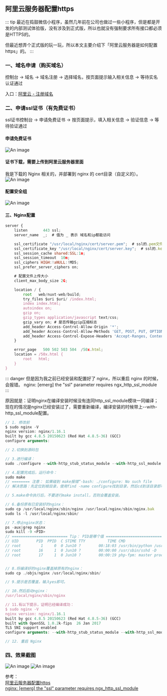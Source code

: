 ## 阿里云服务器配置https

::: tip 
最近在捣鼓微信小程序，虽然几年前在公司也做过一些小程序，但是都是开发的内部测试体验版，没有涉及到正式版，所以也就没有强制要求所有接口都必须是HTTPS的。

但最近想弄个正式版的玩一玩，所以本文主要介绍下「阿里云服务器是如何配置https」的。
:::

### 一、域名申请（购买域名）

控制台 -> 域名 -> 域名注册 -> 选择域名，按页面提示输入相关信息 -> 等待实名认证通过

入口：<a href="https://wanwang.aliyun.com/domain/" target="_blank">阿里云 - 注册域名</a><br />



### 二、申请ssl证书（有免费证书）

ssl证书控制台 -> 申请免费证书 -> 按页面提示，填入相关信息 -> 验证信息 -> 等待验证通过

#### 申请免费证书
![An image](/images/tools/tools_aliyun.jpeg)

#### 证书下载，需要上传到阿里云服务器里面
我是下载的 Nginx 相关的，并部署到 nginx 的 cert目录（自定义的）。
![An image](/images/tools/tools_aliyun2.png)

#### 配置安全组
![An image](/images/tools/tools_aliyun3.png)


#### 三、Nginx配置
```js
server {
    listen       443 ssl;
    server_name  _;  # 值为 _ 表示 域名和ip都能访问

    ssl_certificate "/usr/local/nginx/cert/server.pem";  # ssl的.pem文件（绝对地址）
    ssl_certificate_key "/usr/local/nginx/cert/server.key";  # ssl的.key文件（绝对地址）
    ssl_session_cache shared:SSL:1m;
    ssl_session_timeout  10m;
    ssl_ciphers HIGH:!aNULL:!MD5;
    ssl_prefer_server_ciphers on;

    # 配置文件上传大小
    client_max_body_size 2G;

    location / {
        root   web/nuxt-web/build;
        try_files $uri $uri/ /index.html;
        index index.html;
        autoindex on;
        gzip on;
        gzip_types application/javascript text/css;
        gzip_vary on; # 是否传输gzip压缩标志
        add_header Access-Control-Allow-Origin '*';
        add_header Access-Control-Allow-Methods 'GET, POST, PUT, OPTIONS';
        add_header Access-Control-Expose-Headers 'Accept-Ranges, Content-Encoding, Content-Length, Content-Range';
    }

    error_page   500 502 503 504  /50x.html;
    location = /50x.html {
        root   html;
    }
}
```


::: danger  但是因为我之前已经安装和配置好了 nginx，所以重启 nginx 的时候，会报错。
nginx: [emerg] the "ssl" parameter requires ngx_http_ssl_module
:::

原因就是：证明nginx在编译安装时候没有连同http_ssl_module模块一同编译；现在的情况是nginx已经安装过了，需要重新编译，编译安装的时候带上--with-http_ssl_module配置。

```js
// 1. 修改前
$ sudo nginx -V
nginx version: nginx/1.16.1
built by gcc 4.8.5 20150623 (Red Hat 4.8.5-36) (GCC)
configure arguments:

// 2.切换到源码包

// 3.进行编译：
sudo ./configure --with-http_stub_status_module --with-http_ssl_module

// 4.配置完成后，运行命令：
sudo make
// ======== 注意： 如果碰到 make报错“-bash: ./configure: No such file
// 解决思路：先定位到根目录，使用find -name configure找到目录，然后cd到该目录即可 

// 5.make命令执行后，不要进行make install，否则会覆盖安装。

// 6.备份原有已安装好的nginx：
sudo cp /usr/local/nginx/sbin/nginx /usr/local/nginx/sbin/nginx.bak
sudo ls -l /usr/local/nginx/sbin/

// 7.停止nginx状态：
ps -aux|grep nginx
sudo kill -9 <PID>
// ========================= Tip： PID是哪个值 =======================================
// UID        PID  PPID  C STIME TTY          TIME CMD
// root         1     0  0 Jun10 ?        00:18:03 /usr/bin/python /usr/bin/supervisord
// root        16     1  0 Jun10 ?        00:00:00 /usr/sbin/sshd -D
// root        17     1  0 Jun10 ?        00:00:19 php-fpm: master process (/etc/php-fpm.conf)


// 8.将编译好的nginx覆盖掉原有的nginx：
sudo cp ./objs/nginx /usr/local/nginx/sbin/

// 9.提示是否覆盖，输入yes即可。

// 10.然后启动nginx：
/usr/local/nginx/sbin/nginx

// 11.有以下提示，证明已经编译成功：
$ sudo nginx -V
nginx version: nginx/1.16.1
built by gcc 4.8.5 20150623 (Red Hat 4.8.5-36) (GCC)
built with OpenSSL 1.0.2k-fips  26 Jan 2017
TLS SNI support enabled
configure arguments: --with-http_stub_status_module --with-http_ssl_module

// 12. 重启 Nginx
```


### 四、效果截图
![An image](/images/tools/tools_aliyun4.png)
![An image](/images/tools/tools_aliyun5.png)



参考：<br />
<a href="https://www.jianshu.com/p/f00c37ff6077" target="_blank">阿里云服务器配置https</a><br />
<a href="https://www.jianshu.com/p/600e398fe88d" target="_blank">nginx: [emerg] the "ssl" parameter requires ngx_http_ssl_module</a><br />

